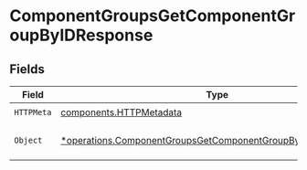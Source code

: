 # ComponentGroupsGetComponentGroupByIDResponse


## Fields

| Field                                                                                                                                       | Type                                                                                                                                        | Required                                                                                                                                    | Description                                                                                                                                 |
| ------------------------------------------------------------------------------------------------------------------------------------------- | ------------------------------------------------------------------------------------------------------------------------------------------- | ------------------------------------------------------------------------------------------------------------------------------------------- | ------------------------------------------------------------------------------------------------------------------------------------------- |
| `HTTPMeta`                                                                                                                                  | [components.HTTPMetadata](../../models/components/httpmetadata.md)                                                                          | :heavy_check_mark:                                                                                                                          | N/A                                                                                                                                         |
| `Object`                                                                                                                                    | [*operations.ComponentGroupsGetComponentGroupByIDResponseBody](../../models/operations/componentgroupsgetcomponentgroupbyidresponsebody.md) | :heavy_minus_sign:                                                                                                                          | The request has succeeded.                                                                                                                  |